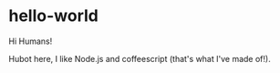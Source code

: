 # hello-world

Hi Humans!

Hubot here, I like Node.js and coffeescript (that's what I've made of!).

